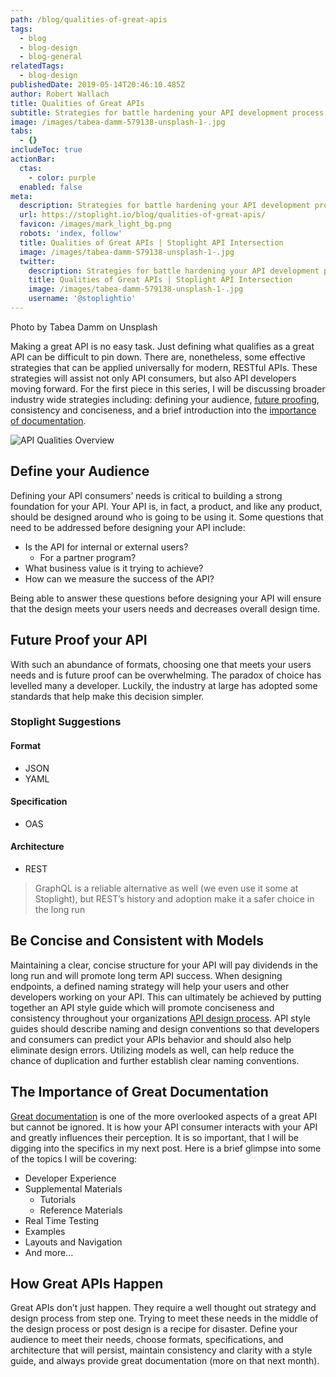 ```yaml
---
path: /blog/qualities-of-great-apis
tags:
  - blog
  - blog-design
  - blog-general
relatedTags:
  - blog-design
publishedDate: 2019-05-14T20:46:10.485Z
author: Robert Wallach
title: Qualities of Great APIs
subtitle: Strategies for battle hardening your API development process
image: /images/tabea-damm-579138-unsplash-1-.jpg
tabs:
  - {}
includeToc: true
actionBar:
  ctas:
    - color: purple
  enabled: false
meta:
  description: Strategies for battle hardening your API development process
  url: https://stoplight.io/blog/qualities-of-great-apis/
  favicon: /images/mark_light_bg.png
  robots: 'index, follow'
  title: Qualities of Great APIs | Stoplight API Intersection
  image: /images/tabea-damm-579138-unsplash-1-.jpg
  twitter:
    description: Strategies for battle hardening your API development process
    title: Qualities of Great APIs | Stoplight API Intersection
    image: /images/tabea-damm-579138-unsplash-1-.jpg
    username: '@stoplightio'
---
```


Photo by Tabea Damm on Unsplash

Making a great API is no easy task. Just defining what qualifies as a great API can be difficult to pin down. There are, nonetheless, some effective strategies that can be applied universally for modern, RESTful APIs. These strategies will assist not only API consumers, but also API developers moving forward. For the first piece in this series, I will be discussing broader industry wide strategies including: defining your audience, [future proofing](https://stoplight.io/api-design-guide/basics/), consistency and conciseness, and a brief introduction into the [importance of documentation](https://stoplight.io/api-documentation-guide/basics/).

![API Qualities Overview](/images/great-api-qualities-image-2x.png 'API Qualities Overview')

## Define your Audience

Defining your API consumers’ needs is critical to building a strong foundation for your API. Your API is, in fact, a product, and like any product, should be designed around who is going to be using it. Some questions that need to be addressed before designing your API include:

- Is the API for internal or external users?
  - For a partner program?
- What business value is it trying to achieve?
- How can we measure the success of the API?

Being able to answer these questions before designing your API will ensure that the design meets your users needs and decreases overall design time.

## Future Proof your API

With such an abundance of formats, choosing one that meets your users needs and is future proof can be overwhelming. The paradox of choice has levelled many a developer. Luckily, the industry at large has adopted some standards that help make this decision simpler.

### Stoplight Suggestions

#### Format

- JSON
- YAML

#### Specification

- OAS

#### Architecture

- REST

> GraphQL is a reliable alternative as well (we even use it some at Stoplight), but REST’s history and adoption make it a safer choice in the long run

## Be Concise and Consistent with Models

Maintaining a clear, concise structure for your API will pay dividends in the long run and will promote long term API success. When designing endpoints, a defined naming strategy will help your users and other developers working on your API. This can ultimately be achieved by putting together an API style guide which will promote conciseness and consistency throughout your organizations [API design process](https://stoplight.io/api-design-guide/basics/). API style guides should describe naming and design conventions so that developers and consumers can predict your APIs behavior and should also help eliminate design errors. Utilizing models as well, can help reduce the chance of duplication and further establish clear naming conventions.

## The Importance of Great Documentation

[Great documentation](https://stoplight.io/api-documentation-guide/basics/) is one of the more overlooked aspects of a great API but cannot be ignored. It is how your API consumer interacts with your API and greatly influences their perception. It is so important, that I will be digging into the specifics in my next post. Here is a brief glimpse into some of the topics I will be covering:

- Developer Experience
- Supplemental Materials
  - Tutorials
  - Reference Materials
- Real Time Testing
- Examples
- Layouts and Navigation
- And more...

## How Great APIs Happen

Great APIs don’t just happen. They require a well thought out strategy and design process from step one. Trying to meet these needs in the middle of the design process or post design is a recipe for disaster. Define your audience to meet their needs, choose formats, specifications, and architecture that will persist, maintain consistency and clarity with a style guide, and always provide great documentation (more on that next month).
